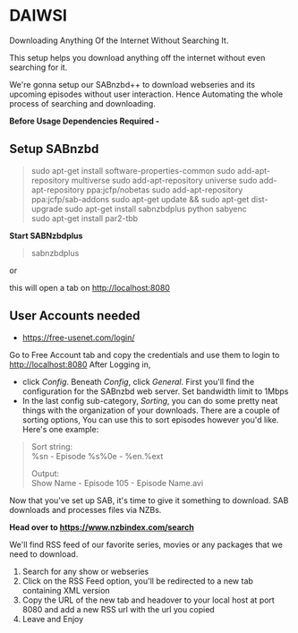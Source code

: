 # DAIWSI
Downloading Anything Of the Internet Without Searching It.

This setup helps you download anything off the internet without even searching for it.

We're gonna setup our SABnzbd++ to download webseries and its upcoming episodes without user interaction. Hence Automating the whole process of searching and downloading.

**Before Usage Dependencies Required -**
	

## **Setup SABnzbd**

> sudo apt-get install software-properties-common
   > sudo add-apt-repository multiverse
   > sudo add-apt-repository universe
   >sudo add-apt-repository ppa:jcfp/nobetas 
   >sudo add-apt-repository ppa:jcfp/sab-addons 
   >sudo apt-get update && sudo apt-get dist-upgrade
   >sudo apt-get install sabnzbdplus python sabyenc 	
   >sudo apt-get install   par2-tbb

**Start SABNzbdplus**

> sabnzbdplus

or
 

this will open a tab on [http://localhost:8080](http://localhost:8080)



## User Accounts needed

 - https://free-usenet.com/login/
 
Go to Free Account tab and copy the credentials and use them to login to [http://localhost:8080](http://localhost:8080)
After Logging in,
 - click _Config_. Beneath _Config_, click _General_. First you'll find the configuration for the SABnzbd web server. Set bandwidth limit to 1Mbps
 - In the last config sub-category, _Sorting_, you can do some pretty neat things with the organization of your downloads. There are a couple of sorting options, You can use this to sort episodes however you'd like. Here's one example:

> Sort string:  
> %sn - Episode %s%0e - %en.%ext
> 
> Output:  
> Show Name - Episode 105 - Episode Name.avi

Now that you've set up SAB, it's time to give it something to download. SAB downloads and processes files via NZBs.

**Head over to
https://www.nzbindex.com/search**

We'll find RSS feed of our favorite series, movies or any packages that we need to download.

 1. Search for any show or webseries
 2. Click on the RSS Feed option, you'll be redirected to a new tab containing XML version 
 3. Copy the URL of the new tab and headover to your local host at port 8080 and add a new RSS url with the url you copied
 4. Leave and Enjoy

